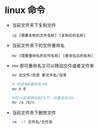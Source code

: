 # linux 命令

- 当前文件夹下复制文件

  `cp [需要复制的文件名称] [复制后的名称]`

- 当前文件夹下的文件重命名

  `mv [需要重命名的文件名称] [重命名后的名称]`

- mv 即可重命名又可以移动文件或者文件夹

  ```bash
  mv 旧文件/目录 新文件名/目录
  
  # 将目录A重命名为B
  mv A B
  
  #将/a目录移动到/b下，并重命名为c
  mv /a /b/c
  
  ```

  

- 当前文件夹下删除文件

  ```bash
  rm -rf 文件名/文件夹 
  ```

  


